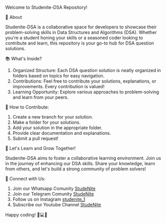 Welcome to Studenite-DSA Repository!

🚀 About

Studenite-DSA is a collaborative space for developers to showcase their problem-solving skills in Data Structures and Algorithms (DSA). Whether you're a student honing your skills or a seasoned coder looking to contribute and learn, this repository is your go-to hub for DSA question solutions.

📚 What's Inside?

1. Organized Structure: Each DSA question solution is neatly organized in folders based on topics for easy navigation.
2. Contributions: Feel free to contribute your solutions, explanations, or improvements. Every contribution is valued!
3. Learning Opportunity: Explore various approaches to problem-solving and learn from your peers.

👥 How to Contribute:
1. Create a new branch for your solution.
2. Make a folder for your solutions.
3. Add your solution in the appropriate folder.
4. Provide clear documentation and explanations.
5. Submit a pull request!

🌟 Let's Learn and Grow Together!

Studenite-DSA aims to foster a collaborative learning environment. Join us in the journey of enhancing our DSA skills. Share your knowledge, learn from others, and let's build a strong community of problem solvers!

🔗 Connect with Us:

1. Join our Whatsapp Comunity [StudeNite](https://whatsapp.com/channel/0029VaKMRN13QxS701yFfW1n)
2. Join our Telegram Comunity [StudeNite](https://t.me/studenite)
3. Follow us on Instagram [studenite_1](https://www.instagram.com/studenite_1?utm_source=ig_web_button_share_sheet&igsh=ZDNlZDc0MzIxNw==)
4. Subscribe our Youtube Channel [StudeNite](https://www.youtube.com/@StudeNite-eb2qg)

Happy coding! 🚀💻✨

